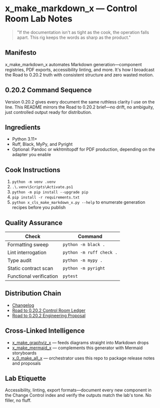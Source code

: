 # x_make_markdown_x — Control Room Lab Notes

> "If the documentation isn't as tight as the cook, the operation falls apart. This rig keeps the words as sharp as the product."

## Manifesto
x_make_markdown_x automates Markdown generation—component registries, PDF exports, accessibility linting, and more. It's how I broadcast the Road to 0.20.2 truth with consistent structure and zero wasted motion.

## 0.20.2 Command Sequence
Version 0.20.2 gives every document the same ruthless clarity I use on the line. This README mirrors the Road to 0.20.2 brief—no drift, no ambiguity, just controlled output ready for distribution.

## Ingredients
- Python 3.11+
- Ruff, Black, MyPy, and Pyright
- Optional: Pandoc or wkhtmltopdf for PDF production, depending on the adapter you enable

## Cook Instructions
1. `python -m venv .venv`
2. `.\.venv\Scripts\Activate.ps1`
3. `python -m pip install --upgrade pip`
4. `pip install -r requirements.txt`
5. `python x_cls_make_markdown_x.py --help` to enumerate generation recipes before you publish

## Quality Assurance
| Check | Command |
| --- | --- |
| Formatting sweep | `python -m black .`
| Lint interrogation | `python -m ruff check .`
| Type audit | `python -m mypy .`
| Static contract scan | `python -m pyright`
| Functional verification | `pytest`

## Distribution Chain
- [Changelog](./CHANGELOG.md)
- [Road to 0.20.2 Control Room Ledger](../x_0_make_all_x/Change%20Control/0.20.2/Road%20to%200.20.2%20Engineering%20Proposal.md)
- [Road to 0.20.2 Engineering Proposal](../x_0_make_all_x/Change%20Control/0.20.2/Road%20to%200.20.2%20Engineering%20Proposal.md)

## Cross-Linked Intelligence
- [x_make_graphviz_x](../x_make_graphviz_x/README.md) — feeds diagrams straight into Markdown drops
- [x_make_mermaid_x](../x_make_mermaid_x/README.md) — complements this generator with Mermaid storyboards
- [x_0_make_all_x](../x_0_make_all_x/README.md) — orchestrator uses this repo to package release notes and proposals

## Lab Etiquette
Accessibility, linting, export formats—document every new component in the Change Control index and verify the outputs match the lab's tone. No filler, no fluff.
